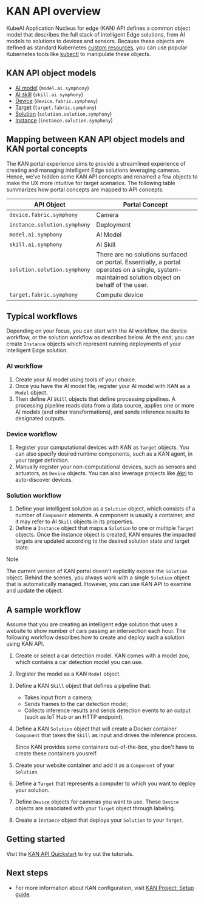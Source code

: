 # KAN API overview

KubeAI Application Nucleus for edge (KAN) API defines a common object model that describes the full stack of intelligent Edge solutions, from AI models to solutions to devices and sensors. Because these objects are defined as standard Kubernetes [custom resources](https://kubernetes.io/docs/concepts/extend-kubernetes/api-extension/custom-resources/), you can use popular Kubernetes tools like [kubectl](https://kubernetes.io/docs/reference/kubectl/kubectl/) to manipulate these objects.

## KAN API object models

* [AI model](./object-model/ai-model.md) (```model.ai.symphony```)
* [AI skill](./object-model/ai-skill.md) (```skill.ai.symphony```)
* [Device](./object-model/device.md) (```device.fabric.symphony```)
* [Target](./object-model/target.md) (```target.fabric.symphony```)
* [Solution](./object-model/solution.md) (```solution.solution.symphony```)
* [Instance](./object-model/instance.md) (```instance.solution.symphony```)

## Mapping between KAN API object models and KAN portal concepts

The KAN portal experience aims to provide a streamlined experience of creating and managing intelligent Edge solutions leveraging cameras. Hence, we’ve hidden some KAN API concepts and renamed a few objects to make the UX more intuitive for target scenarios. The following table summarizes how portal concepts are mapped to API concepts:

| API Object | Portal Concept |
|--------|--------|
| ```device.fabric.symphony``` | Camera |
| ```instance.solution.symphony``` | Deployment |
| ```model.ai.symphony``` | AI Model |
| ```skill.ai.symphony``` | AI Skill |
| ```solution.solution.symphony``` | There are no solutions surfaced on portal. Essentially, a portal operates on a single, system-maintained solution object on behalf of the user. |
| ```target.fabric.symphony``` | Compute device | 

## Typical workflows

Depending on your focus, you can start with the AI workflow, the device workflow, or the solution workflow as described below. At the end, you can create ```Instance``` objects which represent running deployments of your intelligent Edge solution.

### AI workflow

1. Create your AI model using tools of your choice. 
2. Once you have the AI model file, register your AI model with KAN as a ```Model``` object. 
3. Then define AI ```Skill``` objects that define processing pipelines. A processing pipeline reads data from a data source, applies one or more AI models (and other transformations), and sends inference results to designated outputs.

### Device workflow

1. Register your computational devices with KAN as ```Target``` objects. You can also specify desired runtime components, such as a KAN agent, in your target definition.
2. Manually register your non-computational devices, such as sensors and actuators, as ```Device``` objects. You can also leverage projects like [Akri](https://github.com/project-akri/akri) to auto-discover devices.

### Solution workflow

1. Define your intelligent solution as a ```Solution``` object, which consists of a number of ```Component``` elements. A component is usually a container, and it may refer to AI ```Skill``` objects in its properties.
2. Define a ```Instance``` object that maps a ```Solution``` to one or multiple ```Target``` objects. Once the instance object is created, KAN ensures the impacted targets are updated according to the desired solution state and target state.

> [!NOTE]
> The current version of KAN portal doesn't explicitly expose the ```Solution``` object. Behind the scenes, you always work with a single ```Solution``` object that is automatically managed. However, you can use KAN API to examine and update the object.

## A sample workflow

Assume that you are creating an intelligent edge solution that uses a website to show number of cars passing an intersection each hour. The following workflow describes how to create and deploy such a solution using KAN API.

1. Create or select a car detection model. KAN comes with a model zoo, which contains a car detection model you can use.
2. Register the model as a KAN ```Model``` object.
3. Define a KAN ```Skill``` object that defines a pipeline that:

    * Takes input from a camera;
    * Sends frames to the car detection model;
    * Collects inference results and sends detection events to an output (such as IoT Hub or an HTTP endpoint).
    
4. Define a KAN ```Solution``` object that will create a Docker container ```Component``` that takes the ```Skill``` as input and drives the inference process. 

   Since KAN provides some containers out-of-the-box, you don't have to create these containers yousrelf.
   
6. Create your website container and add it as a ```Component``` of your ```Solution```.
7. Define a ```Target``` that represents a computer to which you want to deploy your solution.
8. Define ```Device``` objects for cameras you want to use. These ```Device``` objects are associated with your ```Target``` object through labeling.
9. Create a ```Instance``` object that deploys your ```Solution``` to your ```Target```.

## Getting started

Visit the [KAN API Quickstart](./quick_start/quick_start.md) to try out the tutorials.

## Next steps

* For more information about KAN configuration, visit [KAN Project: Setup guide](/docs/tutorial/setup-guide.md).
